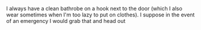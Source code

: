 I always have a clean bathrobe on a hook next to the door (which I also wear sometimes when I'm too lazy to put on clothes). I suppose in the event of an emergency I would grab that and head out
